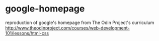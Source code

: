 # google-homepage
reproduction of google's homepage
from The Odin Project's curriculum
http://www.theodinproject.com/courses/web-development-101/lessons/html-css